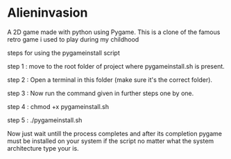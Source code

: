 # Alieninvasion
A 2D game made with python using Pygame.
This is a clone of the famous retro game i used to play during my childhood

steps for using the pygameinstall script

step 1 : move to the root folder of project where pygameinstall.sh is present.

step 2 : Open a terminal in this folder (make sure it's the correct folder).

step 3 : Now run the command given in further steps one by one.

step 4 : chmod +x pygameinstall.sh

step 5 : ./pygameinstall.sh

Now just wait untill the process completes and after its completion pygame must be installed on your system if the script no matter what the system architecture type your is.
